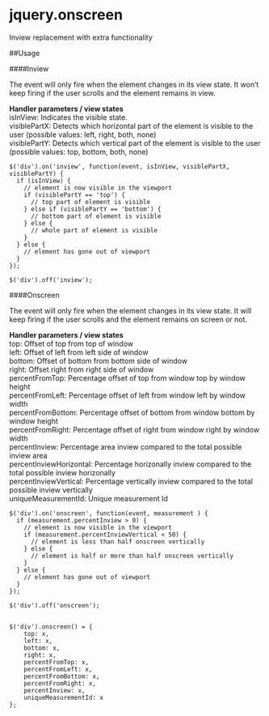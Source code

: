 # jquery.onscreen
Inview replacement with extra functionality


##Usage

####Inview

The event will only fire when the element changes in its view state. It won’t keep firing if the user scrolls and the element remains in view.

**Handler parameters / view states**  
isInView: Indicates the visible state.  
visiblePartX: Detects which horizontal part of the element is visible to the user (possible values: left, right, both, none)  
visiblePartY: Detects which vertical part of the element is visible to the user (possible values: top, bottom, both, none)  

```
$('div').on('inview', function(event, isInView, visiblePartX, visiblePartY) {
  if (isInView) {
    // element is now visible in the viewport
    if (visiblePartY == 'top') {
      // top part of element is visible
    } else if (visiblePartY == 'bottom') {
      // bottom part of element is visible
    } else {
      // whole part of element is visible
    }
  } else {
    // element has gone out of viewport
  }
});

$('div').off('inview');
```


####Onscreen

The event will only fire when the element changes in its view state. It will keep firing if the user scrolls and the element remains on screen or not.  

**Handler parameters / view states**  
top: Offset of top from top of window  
left: Offset of left from left side of window  
bottom: Offset of bottom from bottom side of window   
right: Offset right from right side of window  
percentFromTop: Percentage offset of top from window top by window height  
percentFromLeft: Percentage offset of left from window left by window width  
percentFromBottom: Percentage offset of bottom from window bottom by window height  
percentFromRight: Percentage offset of right from window right by window width  
percentInview: Percentage area inview compared to the total possible inview area  
percentInviewHorizontal: Percentage horizonally inview compared to the total possible inview horizonally    
percentInviewVertical: Percentage vertically inview compared to the total possible inview vertically    
uniqueMeasurementId: Unique measurement Id  

```
$('div').on('onscreen', function(event, measurement ) {
  if (measurement.percentInview > 0) {
    // element is now visible in the viewport
    if (measurement.percentInviewVertical < 50) {
      // element is less than half onscreen vertically
    } else {
      // element is half or more than half onscreen vertically
    }
  } else {
    // element has gone out of viewport
  }
});

$('div').off('onscreen');


$('div').onscreen() = { 
	top: x,  
	left: x,  
	bottom: x,  
	right: x,  
	percentFromTop: x,  
	percentFromLeft: x,  
	percentFromBottom: x,   
	percentFromRight: x, 
	percentInview: x,  
	uniqueMeasurementId: x   
};  
```
